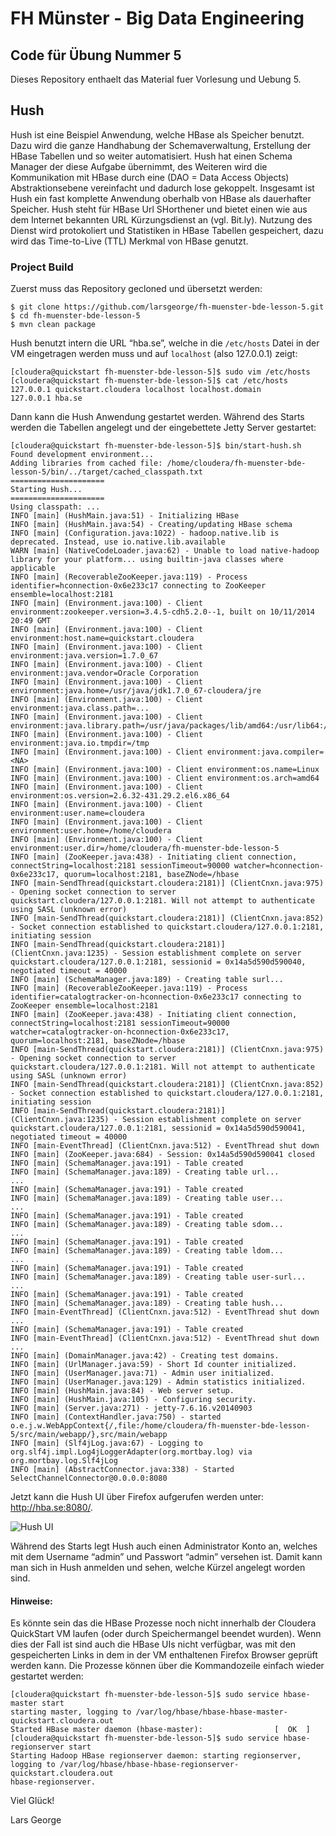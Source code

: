 # FH Münster - Big Data Engineering

## Code für Übung Nummer 5

Dieses Repository enthaelt das Material fuer Vorlesung und Uebung 5.

## Hush

Hush ist eine Beispiel Anwendung, welche HBase als Speicher benutzt. Dazu wird die ganze Handhabung der Schemaverwaltung, Erstellung der HBase Tabellen und so weiter automatisiert. Hush hat einen Schema Manager der diese Aufgabe übernimmt, des Weiteren wird die Kommunikation mit HBase durch eine (DAO = Data Access Objects) Abstraktionsebene vereinfacht und dadurch lose gekoppelt. Insgesamt ist Hush ein fast komplette Anwendung oberhalb von HBase als dauerhafter Speicher. Hush steht für HBase Url SHorthener und bietet einen wie aus dem Internet bekannten URL Kürzungsdienst an (vgl. Bit.ly). Nutzung des Dienst wird protokoliert und Statistiken in HBase Tabellen gespeichert, dazu wird das Time-to-Live (TTL) Merkmal von HBase genutzt. 

### Project Build

Zuerst muss das Repository gecloned und übersetzt werden:

```
$ git clone https://github.com/larsgeorge/fh-muenster-bde-lesson-5.git
$ cd fh-muenster-bde-lesson-5
$ mvn clean package
```

Hush benutzt intern die URL “hba.se”, welche in die `/etc/hosts` Datei in der VM eingetragen werden muss und auf `localhost` (also 127.0.0.1) zeigt:

```
[cloudera@quickstart fh-muenster-bde-lesson-5]$ sudo vim /etc/hosts
[cloudera@quickstart fh-muenster-bde-lesson-5]$ cat /etc/hosts
127.0.0.1 quickstart.cloudera localhost localhost.domain
127.0.0.1 hba.se
```

Dann kann die Hush Anwendung gestartet werden. Während des Starts werden die Tabellen angelegt und der eingebettete Jetty Server gestartet: 

```
[cloudera@quickstart fh-muenster-bde-lesson-5]$ bin/start-hush.sh
Found development environment...
Adding libraries from cached file: /home/cloudera/fh-muenster-bde-lesson-5/bin/../target/cached_classpath.txt
=====================
Starting Hush...
=====================
Using classpath: ...
INFO [main] (HushMain.java:51) - Initializing HBase
INFO [main] (HushMain.java:54) - Creating/updating HBase schema
INFO [main] (Configuration.java:1022) - hadoop.native.lib is deprecated. Instead, use io.native.lib.available
WARN [main] (NativeCodeLoader.java:62) - Unable to load native-hadoop library for your platform... using builtin-java classes where applicable
INFO [main] (RecoverableZooKeeper.java:119) - Process identifier=hconnection-0x6e233c17 connecting to ZooKeeper ensemble=localhost:2181
INFO [main] (Environment.java:100) - Client environment:zookeeper.version=3.4.5-cdh5.2.0--1, built on 10/11/2014 20:49 GMT
INFO [main] (Environment.java:100) - Client environment:host.name=quickstart.cloudera
INFO [main] (Environment.java:100) - Client environment:java.version=1.7.0_67
INFO [main] (Environment.java:100) - Client environment:java.vendor=Oracle Corporation
INFO [main] (Environment.java:100) - Client environment:java.home=/usr/java/jdk1.7.0_67-cloudera/jre
INFO [main] (Environment.java:100) - Client environment:java.class.path=...
INFO [main] (Environment.java:100) - Client environment:java.library.path=/usr/java/packages/lib/amd64:/usr/lib64:/lib64:/lib:/usr/lib
INFO [main] (Environment.java:100) - Client environment:java.io.tmpdir=/tmp
INFO [main] (Environment.java:100) - Client environment:java.compiler=<NA>
INFO [main] (Environment.java:100) - Client environment:os.name=Linux
INFO [main] (Environment.java:100) - Client environment:os.arch=amd64
INFO [main] (Environment.java:100) - Client environment:os.version=2.6.32-431.29.2.el6.x86_64
INFO [main] (Environment.java:100) - Client environment:user.name=cloudera
INFO [main] (Environment.java:100) - Client environment:user.home=/home/cloudera
INFO [main] (Environment.java:100) - Client environment:user.dir=/home/cloudera/fh-muenster-bde-lesson-5
INFO [main] (ZooKeeper.java:438) - Initiating client connection, connectString=localhost:2181 sessionTimeout=90000 watcher=hconnection-0x6e233c17, quorum=localhost:2181, baseZNode=/hbase
INFO [main-SendThread(quickstart.cloudera:2181)] (ClientCnxn.java:975) - Opening socket connection to server quickstart.cloudera/127.0.0.1:2181. Will not attempt to authenticate using SASL (unknown error)
INFO [main-SendThread(quickstart.cloudera:2181)] (ClientCnxn.java:852) - Socket connection established to quickstart.cloudera/127.0.0.1:2181, initiating session
INFO [main-SendThread(quickstart.cloudera:2181)] (ClientCnxn.java:1235) - Session establishment complete on server quickstart.cloudera/127.0.0.1:2181, sessionid = 0x14a5d590d590040, negotiated timeout = 40000
INFO [main] (SchemaManager.java:189) - Creating table surl...
INFO [main] (RecoverableZooKeeper.java:119) - Process identifier=catalogtracker-on-hconnection-0x6e233c17 connecting to ZooKeeper ensemble=localhost:2181
INFO [main] (ZooKeeper.java:438) - Initiating client connection, connectString=localhost:2181 sessionTimeout=90000 watcher=catalogtracker-on-hconnection-0x6e233c17, quorum=localhost:2181, baseZNode=/hbase
INFO [main-SendThread(quickstart.cloudera:2181)] (ClientCnxn.java:975) - Opening socket connection to server quickstart.cloudera/127.0.0.1:2181. Will not attempt to authenticate using SASL (unknown error)
INFO [main-SendThread(quickstart.cloudera:2181)] (ClientCnxn.java:852) - Socket connection established to quickstart.cloudera/127.0.0.1:2181, initiating session
INFO [main-SendThread(quickstart.cloudera:2181)] (ClientCnxn.java:1235) - Session establishment complete on server quickstart.cloudera/127.0.0.1:2181, sessionid = 0x14a5d590d590041, negotiated timeout = 40000
INFO [main-EventThread] (ClientCnxn.java:512) - EventThread shut down
INFO [main] (ZooKeeper.java:684) - Session: 0x14a5d590d590041 closed
INFO [main] (SchemaManager.java:191) - Table created
INFO [main] (SchemaManager.java:189) - Creating table url...
...
INFO [main] (SchemaManager.java:191) - Table created
INFO [main] (SchemaManager.java:189) - Creating table user...
...
INFO [main] (SchemaManager.java:191) - Table created
INFO [main] (SchemaManager.java:189) - Creating table sdom...
...
INFO [main] (SchemaManager.java:191) - Table created
INFO [main] (SchemaManager.java:189) - Creating table ldom...
...
INFO [main] (SchemaManager.java:191) - Table created
INFO [main] (SchemaManager.java:189) - Creating table user-surl...
...
INFO [main] (SchemaManager.java:191) - Table created
INFO [main] (SchemaManager.java:189) - Creating table hush...
INFO [main-EventThread] (ClientCnxn.java:512) - EventThread shut down
...
INFO [main] (SchemaManager.java:191) - Table created
INFO [main-EventThread] (ClientCnxn.java:512) - EventThread shut down
...
INFO [main] (DomainManager.java:42) - Creating test domains.
INFO [main] (UrlManager.java:59) - Short Id counter initialized.
INFO [main] (UserManager.java:71) - Admin user initialized.
INFO [main] (UserManager.java:129) - Admin statistics initialized.
INFO [main] (HushMain.java:84) - Web server setup.
INFO [main] (HushMain.java:105) - Configuring security.
INFO [main] (Server.java:271) - jetty-7.6.16.v20140903
INFO [main] (ContextHandler.java:750) - started o.e.j.w.WebAppContext{/,file:/home/cloudera/fh-muenster-bde-lesson-5/src/main/webapp/},src/main/webapp
INFO [main] (Slf4jLog.java:67) - Logging to org.slf4j.impl.Log4jLoggerAdapter(org.mortbay.log) via org.mortbay.log.Slf4jLog
INFO [main] (AbstractConnector.java:338) - Started SelectChannelConnector@0.0.0.0:8080
```

Jetzt kann die Hush UI über Firefox aufgerufen werden unter: http://hba.se:8080/.

![Hush UI](https://raw.github.com/larsgeorge/fh-muenster-bde-lesson-5/master/static/img/hush-ui.png)


Während des Starts legt Hush auch einen Administrator Konto an, welches mit dem Username “admin” und Passwort “admin” versehen ist. Damit kann man sich in Hush anmelden und sehen, welche Kürzel angelegt worden sind. 

#### Hinweise:

Es könnte sein das die HBase Prozesse noch nicht innerhalb der Cloudera QuickStart VM laufen (oder durch Speichermangel beendet wurden). Wenn dies der Fall ist sind auch die HBase UIs nicht verfügbar, was mit den gespeicherten Links in dem in der VM enthaltenen Firefox Browser geprüft werden kann. Die Prozesse können über die Kommandozeile einfach wieder gestartet werden:

```
[cloudera@quickstart fh-muenster-bde-lesson-5]$ sudo service hbase-master start
starting master, logging to /var/log/hbase/hbase-hbase-master-quickstart.cloudera.out
Started HBase master daemon (hbase-master):                [  OK  ]
[cloudera@quickstart fh-muenster-bde-lesson-5]$ sudo service hbase-regionserver start
Starting Hadoop HBase regionserver daemon: starting regionserver, logging to /var/log/hbase/hbase-hbase-regionserver-quickstart.cloudera.out
hbase-regionserver.
```

Viel Glück!

Lars George
